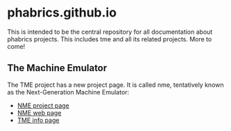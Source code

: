 # phabrics.github.io
This is intended to be the central repository for all documentation about phabrics projects. This includes tme and all its related projects. More to come!

## The Machine Emulator

The TME project has a new project page. It is called nme, tentatively known as the Next-Generation Machine Emulator:

* [NME project page](https://osdn.net/projects/nme)
* [NME web page](https:/nme.osdn.io)
* [TME info page](https://phabrics.github.io/tme.html)
